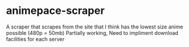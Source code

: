 # animepace-scraper
A scraper that scrapes from the site that I think has the lowest size anime possible (480p = 50mb)
Partially working, Need to impliment download facilities for each server
